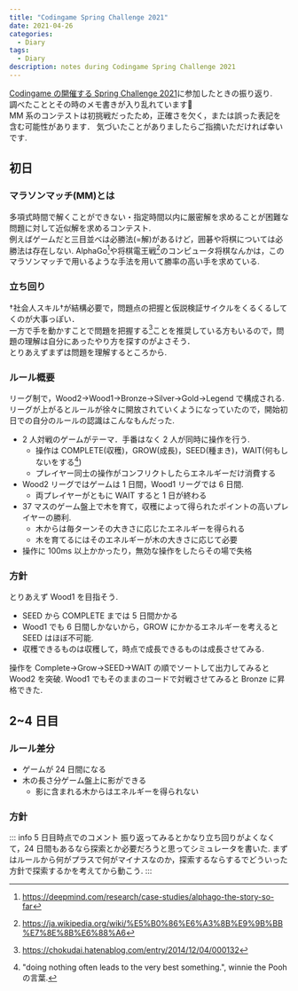```yaml
---
title: "Codingame Spring Challenge 2021"
date: 2021-04-26
categories:
  - Diary
tags:
  - Diary
description: notes during Codingame Spring Challenge 2021
---
```


[Codingame の開催する Spring Challenge 2021][codingame-spring-2021]に参加したときの振り返り.  
調べたこととその時のメモ書きが入り乱れています:pray:  
MM 系のコンテストは初挑戦だったため，正確さを欠く，または誤った表記を含む可能性があります．
気づいたことがありましたらご指摘いただければ幸いです.

## 初日

### マラソンマッチ(MM)とは

多項式時間で解くことができない・指定時間以内に厳密解を求めることが困難な問題に対して近似解を求めるコンテスト.  
例えばゲームだと三目並べは必勝法(=解)があるけど，囲碁や将棋については必勝法は存在しない. AlphaGo[^1]や将棋電王戦[^2]のコンピュータ将棋なんかは，このマラソンマッチで用いるような手法を用いて勝率の高い手を求めている.

### 立ち回り

†社会人スキル†が結構必要で，問題点の把握と仮説検証サイクルをくるくるしてくのが大事っぽい．  
一方で手を動かすことで問題を把握する[^3]ことを推奨している方もいるので，問題の理解は自分にあったやり方を探すのがよさそう．  
とりあえずまずは問題を理解するところから.

### ルール概要

リーグ制で，Wood2→Wood1→Bronze→Silver→Gold→Legend で構成される.  
リーグが上がるとルールが徐々に開放されていくようになっていたので，開始初日での自分のルールの認識はこんなもんだった.

- 2 人対戦のゲームがテーマ．手番はなく 2 人が同時に操作を行う.
  - 操作は COMPLETE(収穫)，GROW(成長)，SEED(種まき)，WAIT(何もしないをする[^4])
  - プレイヤー同士の操作がコンフリクトしたらエネルギーだけ消費する
- Wood2 リーグではゲームは 1 日間，Wood1 リーグでは 6 日間.
  - 両プレイヤーがともに WAIT すると 1 日が終わる
- 37 マスのゲーム盤上で木を育て，収穫によって得られたポイントの高いプレイヤーの勝利.
  - 木からは毎ターンその大きさに応じたエネルギーを得られる
  - 木を育てるにはそのエネルギーが木の大きさに応じて必要
- 操作に 100ms 以上かかったり，無効な操作をしたらその場で失格

### 方針

とりあえず Wood1 を目指そう.

- SEED から COMPLETE までは 5 日間かかる
- Wood1 でも 6 日間しかないから，GROW にかかるエネルギーを考えると SEED はほぼ不可能.
- 収穫できるものは収穫して，時点で成長できるものは成長させてみる.

操作を Complete→Grow→SEED→WAIT の順でソートして出力してみると Wood2 を突破. Wood1 でもそのままのコードで対戦させてみると Bronze に昇格できた.

## 2~4 日目

### ルール差分

- ゲームが 24 日間になる
- 木の長さ分ゲーム盤上に影ができる
  - 影に含まれる木からはエネルギーを得られない

### 方針

::: info 5 日目時点でのコメント
振り返ってみるとかなり立ち回りがよくなくて，24 日間もあるなら探索とか必要だろうと思ってシミュレータを書いた.
まずはルールから何がプラスで何がマイナスなのか，探索するならするでどういった方針で探索するかを考えてから動こう.
:::

[codingame-spring-2021]: https://www.codingame.com/contests/spring-challenge-2021

[^1]: https://deepmind.com/research/case-studies/alphago-the-story-so-far
[^2]: https://ja.wikipedia.org/wiki/%E5%B0%86%E6%A3%8B%E9%9B%BB%E7%8E%8B%E6%88%A6
[^3]: https://chokudai.hatenablog.com/entry/2014/12/04/000132
[^4]: "doing nothing often leads to the very best something.", winnie the Pooh の言葉.
